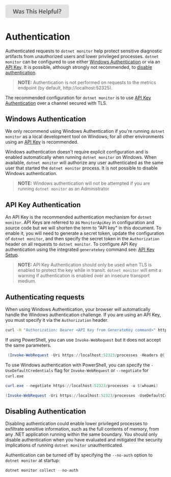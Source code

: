 
[<img src=/images/WasThisHelpful.png width="200"/>](https://www.research.net/r/DGDQWXH?src=documentation%2Fauthentication)

# Authentication

Authenticated requests to `dotnet monitor` help protect sensitive diagnostic artifacts from unauthorized users and lower privileged processes. `dotnet monitor` can be configured to use either [Windows Authentication](#windows-authentication) or via an [API Key](#api-key-authentication). It is possible, although strongly not recommended, to [disable authentication](#disabling-authentication).

> **NOTE:** Authentication is not performed on requests to the metrics endpoint (by default, http://localhost:52325).

The recommended configuration for `dotnet monitor` is to use [API Key Authentication](#api-key-authentication) over a channel secured with TLS.

## Windows Authentication

We only recommend using Windows Authentication if you're running `dotnet monitor` as a local development tool on Windows; for all other environments using an [API Key](#api-key-authentication) is recommended.

Windows authentication doesn't require explicit configuration and is enabled automatically when running `dotnet monitor` on Windows. When available, `dotnet monitor` will authorize any user authenticated as the same user that started the `dotnet monitor` process. It is not possible to disable Windows authentication.

> **NOTE:** Windows authentication will not be attempted if you are running `dotnet monitor` as an Administrator

## API Key Authentication

An API Key is the recommended authentication mechanism for `dotnet monitor`. API Keys are referred to as `MonitorApiKey` in configuration and source code but we will shorten the term to "API key" in this document. To enable it, you will need to generate a secret token, update the configuration of `dotnet monitor`, and then specify the secret token in the `Authorization` header on all requests to `dotnet monitor`. To configure API Key authentication using the integrated `generatekey` command see: [API Key Setup](./api-key-setup.md).

> **NOTE:** API Key Authentication should only be used when TLS is enabled to protect the key while in transit. `dotnet monitor` will emit a warning if authentication is enabled over an insecure transport medium.

## Authenticating requests

When using Windows Authentication, your browser will automatically handle the Windows authentication challenge. If you are using an API Key, you must specify it via the `Authorization` header.

```sh
curl -H "Authorization: Bearer <API Key from GenerateKey command>" https://localhost:52323/processes
```

If using PowerShell, you can use `Invoke-WebRequest` but it does not accept the same parameters.

```powershell
 (Invoke-WebRequest -Uri https://localhost:52323/processes -Headers @{ 'Authorization' = 'Bearer <API Key from GenerateKey command>' }).Content | ConvertFrom-Json
```

To use Windows authentication with PowerShell, you can specify the `-UseDefaultCredentials` flag for `Invoke-WebRequest` or `--negotiate` for `curl.exe`
```powershell
curl.exe --negotiate https://localhost:52323/processes -u $(whoami)
```
```powershell
(Invoke-WebRequest -Uri https://localhost:52323/processes -UseDefaultCredentials).Content | ConvertFrom-Json
```

## Disabling Authentication

Disabling authentication could enable lower privileged processes to exfiltrate sensitive information, such as the full contents of memory, from any .NET application running within the same boundary. You should only disable authentication when you have evaluated and mitigated the security implications of running `dotnet monitor` unauthenticated.

Authentication can be turned off by specifying the `--no-auth` option to `dotnet monitor` at startup:
```powershell
dotnet monitor collect --no-auth
```
